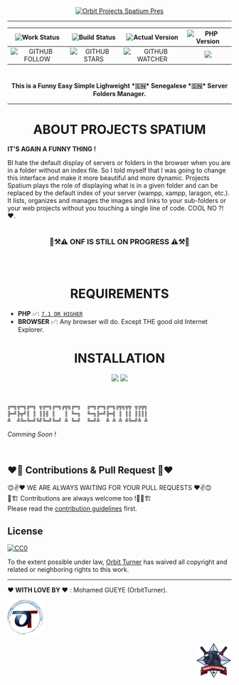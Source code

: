 
<p align="center">
<a href="https://github.com/orbitturner"><img src="ORBIT_HOME/dist/images/PROJECTS_SPATIUM.gif" alt="Orbit Projects Spatium Pres" width="auto" /></a>
</p>

___

| ![Work Status](https://img.shields.io/static/v1?label=WORK&message=In%20Progress&color=orange&style=for-the-badge) | ![Build Status](https://img.shields.io/endpoint?url=https://raw.githubusercontent.com/orbitturner/orbitnextframework/master/buildstatus.json&label=build&style=for-the-badge&logo=apache-rocketmq&logoColor=green) | ![Actual Version](https://img.shields.io/static/v1?label=PROJECTS%20SPATIUM&message=v1.0.1&color=blue&style=for-the-badge&logo=Github) | ![PHP Version](https://img.shields.io/static/v1?label=PHP%20VERSION&message=@latest&color=blue&style=for-the-badge&logo=php) |
|:-:|:-:|:-:|:-:|
| ![GITHUB FOLLOW](https://img.shields.io/github/followers/orbitturner?style=social) | ![GITHUB STARS](https://img.shields.io/github/stars/orbitturner/PROJECTS_SPATIUM?style=social) | ![GITHUB WATCHER](https://img.shields.io/github/watchers/orbitturner/PROJECTS_SPATIUM?style=social) | <img src="https://badges.frapsoft.com/os/v1/open-source.svg?v=103" > |



#

<p  align="center">
<strong>This is a Funny Easy Simple Lighweight *🇸🇳* Senegalese *🇸🇳* Server Folders Manager.</strong>
</p>


________
<h1 align="center">ABOUT PROJECTS SPATIUM</h1>


**IT'S AGAIN A FUNNY THING !**<br/>

BI hate the default display of servers or folders in the browser when you are in a folder without an index file. So I told myself that I was going to change this interface and make it more beautiful and more dynamic.
Projects Spatium plays the role of displaying what is in a given folder and can be replaced by the default index of your server (wampp, xampp, laragon, etc.).
It lists, organizes and manages the images and links to your sub-folders or your web projects without you touching a single line of code.
COOL NO ?!❤.
<br/><br/>
<h3 align="center">🚧⚒⚠ ONF IS STILL ON PROGRESS ⚠⚒🚧</h3>
<br/><br/>

<h1 align="center">REQUIREMENTS</h1>

- **PHP**       ✅: [`7.1 OR HIGHER`](https://www.php.net/)
- **BROWSER** 	✅: Any browser will do. Except THE good old Internet Explorer.


<h1 align="center">INSTALLATION</h1>
<p align="center">
<a href="https://github.com/orbitturner/PROJECTS_SPATIUM/archive/V1.0.1.zip"><img src="https://img.shields.io/badge/DOWNLOAD-LATEST%20VERSION-lime?style=for-the-badge&logo=docusign&logoColor=lime"></a>
<a href="https://github.com/orbitturner/orbitnextframework/issues/new/choose"><img src="https://img.shields.io/badge/ISSUES-CREATE%20AN%20ISSUE-crimson?style=for-the-badge&logo=indeed&logoColor=CRIMSON"></a>
</p>
<br/>

```
╔═╗╦═╗╔═╗ ╦╔═╗╔═╗╔╦╗╔═╗  ╔═╗╔═╗╔═╗╔╦╗╦╦ ╦╔╦╗
╠═╝╠╦╝║ ║ ║║╣ ║   ║ ╚═╗  ╚═╗╠═╝╠═╣ ║ ║║ ║║║║
╩  ╩╚═╚═╝╚╝╚═╝╚═╝ ╩ ╚═╝  ╚═╝╩  ╩ ╩ ╩ ╩╚═╝╩ ╩
```
*Comming Soon !*

<br/>

## ❤🚀 Contributions & Pull Request 🚀❤
😊✌❤ WE ARE ALWAYS WAITING FOR YOUR PULL REQUESTS ❤✌😊<br/>
💠🏗 Contributions are always welcome too !🌌💠🏗<br/>
Please read the [contribution guidelines](ORBIT_HOME/dist/contributing.md) first.
<br/>
## License

[![CC0](https://licensebuttons.net/p/zero/1.0/88x31.png)](https://creativecommons.org/publicdomain/zero/1.0/)

To the extent possible under law, [Orbit Turner](http://orbitturner.yj.fr) has waived all copyright and related or neighboring rights to this work.


______________________________________________________
**❤ WITH LOVE BY ❤** : Mohamed GUEYE (OrbitTurner).

![Image of OT](https://github.com/orbitturner/challenger/blob/master/images/orbitturner1.png?raw=true)

<img src="https://github.com/orbitturner/challenger/blob/master/images/OrbitTurner_Gaming_GitHubBadge.png?raw=true" align="right" />

